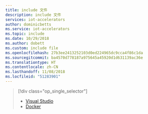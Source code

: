 ```yaml
---
title: include 文件
description: include 文件
services: iot-accelerators
author: dominicbetts
ms.service: iot-accelerators
ms.topic: include
ms.date: 10/29/2018
ms.author: dobett
ms.custom: include file
ms.openlocfilehash: 27b3ee2413252103d0ed224965dc9cca4f86c1da
ms.sourcegitcommit: ba4570d778187a975645a45920d1d631139ac36e
ms.translationtype: HT
ms.contentlocale: zh-CN
ms.lasthandoff: 11/08/2018
ms.locfileid: "51283901"
---
```

> [!div class="op_single_selector"]
> * [Visual Studio](../articles/iot-accelerators/iot-accelerators-remote-monitoring-deploy-local.md)
> * [Docker](../articles/iot-accelerators/iot-accelerators-remote-monitoring-deploy-local-docker.md)
